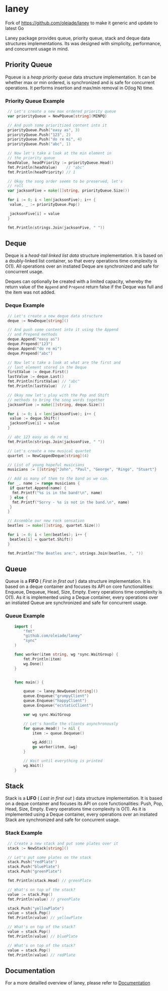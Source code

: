 # laney

Fork of <https://github.com/oleiade/laney> to make it generic and update to latest Go

Laney package provides queue, priority queue, stack and deque data structures
implementations. Its was designed with simplicity, performance, and concurrent
usage in mind.

## Priority Queue

Pqueue is a *heap priority queue* data structure implementation. It can be whether max or min ordered, is synchronized and is safe for concurrent operations. It performs insertion and max/min removal in O(log N) time.

### Priority Queue Example

```go
 // Let's create a new max ordered priority queue
 var priorityQueue = NewPQueue[string](MINPQ)

 // And push some prioritized content into it
 priorityQueue.Push("easy as", 3)
 priorityQueue.Push("123", 2)
 priorityQueue.Push("do re mi", 4)
 priorityQueue.Push("abc", 1)

 // Now let's take a look at the min element in
 // the priority queue
 headValue, headPriority := priorityQueue.Head()
 fmt.Println(headValue)    // "abc"
 fmt.Println(headPriority) // 1

 // Okay the song order seems to be preserved, let's
 // roll
 var jacksonFive = make([]string, priorityQueue.Size())

 for i := 0; i < len(jacksonFive); i++ {
  value, _ := priorityQueue.Pop()

  jacksonFive[i] = value
 }

 fmt.Println(strings.Join(jacksonFive, " "))
```

## Deque

Deque is a *head-tail linked list data* structure implementation. It is based on a doubly-linked list container, so that every operations time complexity is O(1). All operations over an instiated Deque are synchronized and safe for concurrent usage.

Deques can optionally be created with a limited capacity, whereby the return value of the `Append` and `Prepend` return false if the Deque was full and the item was not added.

### Deque Example

```go
 // Let's create a new deque data structure
 deque := NewDeque[string]()

 // And push some content into it using the Append
 // and Prepend methods
 deque.Append("easy as")
 deque.Prepend("123")
 deque.Append("do re mi")
 deque.Prepend("abc")

 // Now let's take a look at what are the first and
 // last element stored in the Deque
 firstValue := deque.First()
 lastValue := deque.Last()
 fmt.Println(firstValue) // "abc"
 fmt.Println(lastValue)  // 1

 // Okay now let's play with the Pop and Shift
 // methods to bring the song words together
 jacksonFive := make([]string, deque.Size())

 for i := 0; i < len(jacksonFive); i++ {
  value := deque.Shift()
  jacksonFive[i] = value
 }

 // abc 123 easy as do re mi
 fmt.Println(strings.Join(jacksonFive, " "))
```

```go
 // Let's create a new musical quartet
 quartet := NewCappedDeque[string](4)

 // List of young hopeful musicians
 musicians := []string{"John", "Paul", "George", "Ringo", "Stuart"}

 // Add as many of them to the band as we can.
 for _, name := range musicians {
  if quartet.Append(name) {
   fmt.Printf("%s is in the band!\n", name)
  } else {
   fmt.Printf("Sorry - %s is not in the band.\n", name)
  }
 }

 // Assemble our new rock sensation
 beatles := make([]string, quartet.Size())

 for i := 0; i < len(beatles); i++ {
  beatles[i] = quartet.Shift()
 }

 fmt.Println("The Beatles are:", strings.Join(beatles, ", "))
```

## Queue

Queue is a **FIFO** ( *First in first out* ) data structure implementation. It is based on a deque container and focuses its API on core functionalities: Enqueue, Dequeue, Head, Size, Empty. Every operations time complexity is O(1). As it is implemented using a Deque container, every operations over an instiated Queue are synchronized and safe for concurrent usage.

### Queue Example

```go
    import (
        "fmt"
        "github.com/oleiade/laney"
        "sync"
    )

    func worker(item string, wg *sync.WaitGroup) {
        fmt.Println(item)
        wg.Done()
    }


    func main() {

        queue := laney.NewQueue[string]()
        queue.Enqueue("grumpyClient")
        queue.Enqueue("happyClient")
        queue.Enqueue("ecstaticClient")

        var wg sync.WaitGroup

        // Let's handle the clients asynchronously
        for queue.Head() != nil {
            item := queue.Dequeue()

            wg.Add(1)
            go worker(item, &wg)
        }

        // Wait until everything is printed
        wg.Wait()
    }
```

## Stack

Stack is a **LIFO** ( *Last in first out* ) data structure implementation. It is based on a deque container and focuses its API on core functionalities: Push, Pop, Head, Size, Empty. Every operations time complexity is O(1). As it is implemented using a Deque container, every operations over an instiated Stack are synchronized and safe for concurrent usage.

### Stack Example

```go
 // Create a new stack and put some plates over it
 stack := NewStack[string]()

 // Let's put some plates on the stack
 stack.Push("redPlate")
 stack.Push("bluePlate")
 stack.Push("greenPlate")

 fmt.Println(stack.Head) // greenPlate

 // What's on top of the stack?
 value := stack.Pop()
 fmt.Println(value) // greenPlate

 stack.Push("yellowPlate")
 value = stack.Pop()
 fmt.Println(value) // yellowPlate

 // What's on top of the stack?
 value = stack.Pop()
 fmt.Println(value) // bluePlate

 // What's on top of the stack?
 value = stack.Pop()
 fmt.Println(value) // redPlate
```

## Documentation

For a more detailled overview of laney, please refer to [Documentation](http://godoc.org/github.com/daegalus/laney)
